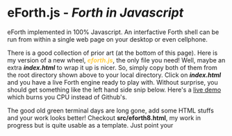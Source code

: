 # eForth.js - <em>Forth in Javascript</em>

eForth implemented in 100% Javascript. An interfactive Forth shell can be run from within a single web page on your desktop or even cellphone.

There is a good collection of prior art (at the bottom of this page). Here is my version of a new wheel, <em style='color:#fc4'>**eforth.js**</em>, the only file you need! Well, maybe an extra <em>**index.html**</em> to wrap it up is nicer. So, simply copy both of them from the root directory shown above to your local directory. Click on <em>**index.html**</em> and you have a live Forth engine ready to play with. Without surprise, you should get something like the left hand side snip below. Here's a [live demo](https://chochain.github.io/eForth.js) which burns you CPU instead of Github's.

The good old green terminal days are long gone, add some HTML stuffs and your work looks better! Checkout **src/eforth8.html**, my work in progress but is quite usable as a template. Just point your <script> tag to <em style='color:#fc4'>**eforth.js**</em> and you can create whatever presentation you fancy...
 <pre><img
   width='32%' src='https://chochain.github.io/eForth.js/docs/eforth8_snip_0.png'>.....<img
   width='48%' src='https://chochain.github.io/eForth.js/docs/eforth8_snip_1.png'></pre>

## Installation - <font size=-0.2>Simple as 1-2-3</font>.
1. From root directory shown above, download or cut-n-paste <em style='color:#fc4'>**eforth.js**</em> and <em style='color:#fc4'>**index.html**</em> to any of your local directory,
2. Find the <em style='color:#fc4'>**index.html**</em> we've just saved in your FileExplorer (Windows), iFile (Mac OS), or Files (Linux),
3. Open it with your favorite browser. It should bring on the eForth page like the left-hand snip shown above.

<b>It's that easy. Have fun!</b>

## Fancier UI - with CodeMirror, tooltips, ...
As shown in the right-hand side picture above
1. Clone <em style='color:#fc4'>**https://github.com/chochain/eForth.js**</em> repository to your local directory,
2. In your FileExplore, find <em style='color:#fc4'>**src/eforth8.html**</em> below the root directory,
3. Click it, and there you have it. A nicer UI, and optionally, you can open browser's Web Developer Tools on the side to monitor console output. The editor shows up once you click the 'pencil icon' in the function bar atop.

  |icon|description|
  |---|---|
  |home|clear text|
  |file+|create new file in your local directory|
  |file|open a file|
  |file<-|save your updated file to your local directory|
  |boot|forget all words defined and clear text|
  |down arrow|execute selected/high-lighted section of Forth code|
  |run|execute entire file shown|

Note if you kick-off the **eforth8.html** page from a webserver (as described below), the embedded Forth in the page also can be executed.

## Javascript Modules
Should you plan to incorporate <em style='color:#fc4'>**eforth.js**</em> in a larger project, or maybe you care for modulization in fashion of the ES6's new feature i.e. ease of source code maintenance
* check the /modules directory for individual functional areas.
* <em>eforth_w_module.html</em> in the root is provided as an example to import modules
* note that, without a bundler (i.g. Webpack, Browsify, ...) to tie modules together, one will need a web server to push all the modules to your web-browser
  * Python3 has a simple built-in http server that you can use. i.e.
  <pre>> <em>python3 -m http.server</em> from root directory to start you web server
    > enter <em>http://localhost:8000/eforth_w_module.html</em> into your browser
    </pre>

## Performance
Javascript brings us the simplicity. Just point the web page to your *eforth.js* and that's it. Open the DevTool in your browser, you can trace, benchmark, even single-step the code.
But what about the performance compared to WASM trans-coded from pure C implementation? Well, it's slow! Running at about 1/5 of WASM, and about 1/10 to raw C executable. I think it's OK to have a shell that one can interact with on the browser. However, only you know what you need the best. So, if a faster eForth on the web is required, check my <b>weForth</b> [here](https://github.com/chochain/weForth)

## Documentation
* The genesis and philosophy of eForth, [eForth and Zen](https://chochain.github.io/eforth/docs/eForthAndZen.pdf) by Dr. Ting
* Download [jeforth614.ppt](https://chochain.github.io/eForth.js/docs/jeforth614.ppt) or [jeforth614.doc](https://chochain.github.io/eForth.js/docs/jeforth614.doc) by Dr. Ting, 2021, or
* Read Dr. Ting's final work [ceforth_403.pdf](https://chochain.github.io/eforth/docs/ceforth_403.pdf)

## History - <font size=-0.2>The lineage</font>
* It started back in 2011 when **Cheahshen Yap** from Taiwan FIG sent the 100-line kernel, named **jeForth**, to **Dr. Chen-Hanson Ting**, the master of **eForth** family.
* **Sam Suan Chen**, took over the codebase (called project-k) and produced a graphic demo in SVFIG. The project took on its own path <a href="https://github.com/hcchengithub/project-k" target="_blank">[here]</a> now.
* **Brad Nelson**, introduced a web front-end to Dr. Ting sourcing from his ESP32Forth project.
* It sat on the shelf for years until Dr. Ting restarted his interest in Jan. 2021, completed **jeforth614**, and presented in SVFIG in May *(see ref. below)
* In Aug. 2021, after working with Dr. Ting on his objectization of **ooeForth** (aka EForth.java) for a month, without knowing *jeforth614*'s existance, I took interest in the 10 year old *jeforth_301* and wiped it up to **jeforth400**. Presented to Dr. Ting on 2021/8/8 (Taiwanese Father's Day) just for a kick and a potential project path forward.
  > <img width="70%" src="https://chochain.github.io/eForth.js/docs/jeforth400_snip1.png">
* Dr. Ting did not like the flashy front-end at all. He striped the sidebar, dropped dependency to CodeMirror, and renamed it jeforth615.js. He, however, did include it in the published document **ceforth_403.doc*** and was kind enough to put me along side with him as the authors. *(see ref. below)
* After he merged html and js into one file <a href="./orig/jeforth616.html" target="_blank">[jeforth616.html]</a>, Dr. Ting and I switched focus onto upgrading **ceForth** (C-based Forth) for Windows and ESP32 <a href="https://github.com/chochain/eforth" target="_blank">[here]</a>, and finally targeting an FPGA with Don and Demitri of <a href="https://www.facebook.com/groups/1304548976637542" target="_blank">[AI & Robotics project]</a>. He worked tirelessly even from his sickbed and did not ever stop. Not until he finally succumb to the illness 2022/5/30.
* After a few months of head-down cranking on <a href="https://github.com/chochain/tensorForth" target="_blank">[tensorForth]</a>, I felt that it's time to take a look at all the projects I've worked with Dr. Ting before my memory starting to fade. In Thanksgiving Day, after reviewing jeforth615, I've decided to call it **eForth.js** in memory of Dr. Ting.

Though I've never had the chance to meet him in person, the years of dedication and contribution he has to the Forth community is something I'll carry with me. As I told him once in the e-mail: "The name **eForth** will forever be associated with you, Dr. Ting".

### Dr. Ting's Original jeForth live demo
* <a href="https://github.com/yapcheahshen/jeforth" target="_blank">[jeforth]</a> by Cheah Shen Yap and Sam Chen, 2012, <a href="https://chochain.github.io/eForth.js/orig/index_301.html" target="_blank">[try jeforth_301 here]</a>
* <a href="https://chochain.github.io/eForth.js/orig/jeforth616.html" target="_blank">[try jeforth616 in your browser]</a> by Dr. Ting, 2021

### Prior Art (on GitHub)
  Many others have the same idea as well, each with a little different implemenation. Proof of the saying in the Forth community, instead of seen one seen them all, here you see many of the ones!
* [jorth](https://github.com/ramunas/jorth) by Ramunas Forsberg Gutkovas, 2012 (small and clean)
* [FORTH-on-browser](https://github.com/nishio/FORTH-on-browser) by Nishio Hirokazu, 2012 (detailed with jQuery)
* [fjs](https://github.com/mark-hahn/fjs) by Mark Hahn, 2013 (scoped beyond Forth, more like Factor)
* [EasyForth](https://github.com/skilldrick/easyforth) by Nick Morgan, 2015, with instructions <a href="https://skilldrick.github.io/easyforth" target="_blank">[try it here]</a>
* [jsforth](https://github.com/eatonphil/jsforth) by Phil Eaton, 2015 (short word list)
* [hjsorth](https://github.com/RauliL/hjsorth) by Rauli Laine, 2015 (formal and fully documented)
* [jsforth](https://github.com/rjose/jsforth) by Rino Jose, 2015 (C like, handles HTML) 
* [ForthHub/forth](https://github.com/ForthHub/forth) or [here](https://github.com/drom/forth) by Aliaksei Chapyzhenka, 2015
* [jsForth](https://github.com/paxl13/jsForth) by Xavier LaRue, 2016 (jonesForth and more)
* [jsForth](https://github.com/brendanator/jsForth) by Brendan Maginnis, 2016, <a href="https://brendanator.github.io/jsForth" target="_blank">[try it  here]</a>
* [jsforth](https://github.com/Bushmills/jsforth) by Bushmills, 2019, <a href="http://forthworks.com/temp/jsforth/jsforth80x25.html" target="_blank">[try it here]</a>
* [simpleForth](https://github.com/ajlopez/SimpleForth) by AJ Lopez, 2020 (inspired by fjs)
* [sforth](https://github.com/tptb/sforth) by Bernd Amend 2022 (Forth like script, compiled to JS)

Other Refs From Lars Brinkhoff's 2017 list
* https://github.com/marianoguerra/ricardo-forth, 2016 (WASM, based on Buzzard2)
* https://github.com/fatman2021/forthjs (a few lines)
* https://github.com/cmwt/forth-js (just started)
* https://github.com/connorberry/forth4js (4 functions)
* https://github.com/graham/fifth (a few functions)

